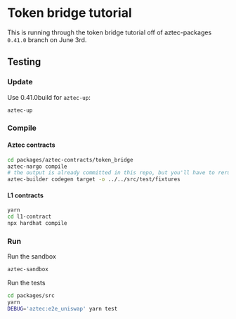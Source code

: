 # Token bridge tutorial

This is running through the token bridge tutorial off of aztec-packages `0.41.0` branch on June 3rd.

## Testing

### Update

Use 0.41.0build for `aztec-up`:

```bash
aztec-up
```

### Compile

#### Aztec contracts

```bash
cd packages/aztec-contracts/token_bridge
aztec-nargo compile
# the output is already committed in this repo, but you'll have to rerun this if you change anything in the contract
aztec-builder codegen target -o ../../src/test/fixtures
```

#### L1 contracts

```bash
yarn
cd l1-contract
npx hardhat compile
```

### Run

Run the sandbox

```bash
aztec-sandbox
```

Run the tests

```bash
cd packages/src
yarn
DEBUG='aztec:e2e_uniswap' yarn test
```
